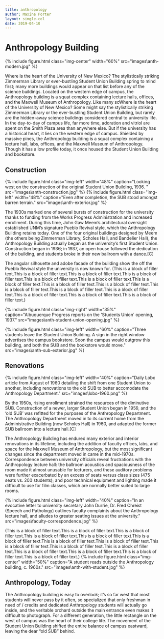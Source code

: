 ```yaml
---
title: anthropology
author: Maxine Porter
layout: single-col
date: 2019-04-10
---
```


# Anthropology Building
{% include figure.html class="img-center" width="60%" src="images\anth-modern.jpg" %}

Where is the heart of the University of New Mexico? The stylistically striking Zimmerman Library or ever-bustling Student Union Building spring to mind first; many more buildings would appear on that list before any of the science buildings. Located on the western edge of campus, the Anthropology building is a squat complex containing lecture halls, offices, and the Maxwell Museum of Anthropology. Like many scWhere is the heart of the University of New Mexico? Some might say the stylistically striking Zimmerman Library or the ever-bustling Student Union Building, but rarely are the hidden-away science buildings considered central to university life. In the day-to-day of campus life, far more time, adoration and vitriol are spent on the Smith Plaza area than anywhere else. But if the university has a historical heart, it lies on the western edge of campus. Shielded by massive pines, the Anthropology building is a squat complex containing a lecture hall, labs, offices, and the Maxwell Museum of Anthropology. Though it has a low profile today, it once housed the Student Union Building and bookstore.

## Construction
{% include figure.html class="img-left" width="48%" caption="Looking west on the construction of the original Student Union Building, 1936. " src="images\anth-construction.jpg" %}
{% include figure.html class="img-left" width="48%" caption="Even after completion, the SUB stood amongst barren terrain." src="images\anth-exterior.jpg" %}

The 1930s marked one of several bursts of construction for the university thanks to funding from the Works Progress Administration and increased enrollment. During this time, John Gaw Meem’s architectural oversight established UNM’s signature Pueblo Revival style, which the Anthropology Building retains today. One of the four original buildings designed by Meem (the others being Zimmerman Library, Scholes Hall, and Bandelier Hall), the Anthropology Building actually began as the university’s first Student Union. Construction began in 1936; in 1937, an open house followed the dedication of the building, and students broke in their new ballroom with a dance.[C]

The angular silhouette and adobe facade of the building show the off the Pueblo Revival style the university is now known for. (This is a block of filler text.This is a block of filler text.This is a block of filler text.This is a block of filler text.This is a block of filler text.This is a block of filler text.This is a block of filler text.This is a block of filler text.This is a block of filler text.This is a block of filler text.This is a block of filler text.This is a block of filler text.This is a block of filler text.This is a block of filler text.This is a block of filler text.)

{% include figure.html class="img-right" width="35%" caption="Albuquerque Progress reports on the 'Students Union' opening, 1937." src="images\anth-student-union-opening.jpg" %}

{% include figure.html class="img-left" width="60%" caption="Three students leave the Student Union Building. A sign in the right window advertises the campus bookstore. Soon the campus would outgrow this building, and both the SUB and the bookstore would move." src="images\anth-sub-exterior.jpg" %}

## Renovations
{% include figure.html class="img-left" width="40%" caption="Daily Lobo article from August of 1960 detailing the shift from one Student Union to another, including renovations to the old SUB to better accomodate the Anthropology Department." src="images\lobo-1960.png" %}

By the 1950s, rising enrollment strained the resources of the diminutive SUB. Construction of a newer, larger Student Union began in 1959, and the ‘old SUB’ was refitted for the purposes of the Anthropology Department. The Anthropology Department moved in to its current home from the Administrative Building (now Scholes Hall) in 1960, and adapted the former SUB ballroom into a lecture hall.[C]

The Anthropology Building has endured many exterior and interior renovations in its lifetime, including the addition of faculty offices, labs, and space for the Maxwell Museum of Anthropology, but the most significant changes since the department moved in came in the mid-1970s. Correspondence between university officials reveal frustrations with the Anthropology lecture hall: the ballroom acoustics and spaciousness of the room made it almost unusable for lecturers, and these auditory problems were further exacerbated by an excess of seats versus class sizes (475 seats vs. 200 students); and poor technical equipment and lighting made it difficult to use for film classes, which are normally better suited to large rooms.

{% include figure.html class="img-left" width="40%" caption="In an evocative letter to university secretary John Durrie, Dr. Fred Chreist (Speech and Pathology) outlines faculty complaints about the Anthropology lecture hall, and alludes to greater seating issues at the university." src="images\faculty-correspondence.jpg" %}

(This is a block of filler text.This is a block of filler text.This is a block of filler text.This is a block of filler text.This is a block of filler text.This is a block of filler text.This is a block of filler text.This is a block of filler text.This is a block of filler text.This is a block of filler text.This is a block of filler text.This is a block of filler text.This is a block of filler text.This is a block of filler text.This is a block of filler text.)
{% include figure.html class="img-center" width="50%" caption="A student reads outside the Anthropology building, c. 1960s." src="images\anth-with-student.jpg" %}

## Anthropology, Today
The Anthropology building is easy to overlook; it’s so far west that most students will never pass by it often, so specialized that only freshman in need of / credits and dedicated Anthropology students will actually go inside, and the veritable orchard outside the main entrance even makes it difficult to photograph. For a different generation, the little rectangle on the west of campus was the heart of their college life. The movement of the Student Union Building shifted the entire balance of campus eastward, leaving the dear “old SUB” behind.

